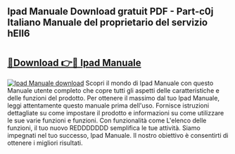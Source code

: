 ## Ipad Manuale Download gratuit PDF - Part-c0j Italiano Manuale del proprietario del servizio hEII6

# <h2><a href="http://dffavl.blite.top/?on=Ipad+Manuale">🔗Download 👉🔴 Ipad Manuale</a></h2>

[![Ipad Manuale download](https://i.imgur.com/lujVjoI.png)](http://dffavl.blite.top/?on=Ipad+Manuale)
Scopri il mondo di Ipad Manuale con questo Manuale utente completo che copre tutti gli aspetti delle caratteristiche e delle funzioni del prodotto. Per ottenere il massimo dal tuo Ipad Manuale, leggi attentamente questo manuale prima dell'uso. Fornisce istruzioni dettagliate su come impostare il prodotto e informazioni su come utilizzare le sue varie funzioni e funzioni. Con funzionalità come L'elenco delle funzioni, il tuo nuovo REDDDDDDD semplifica le tue attività. Siamo impegnati nel tuo successo, Ipad Manuale. Il nostro obiettivo è consentirti di ottenere i migliori risultati.
